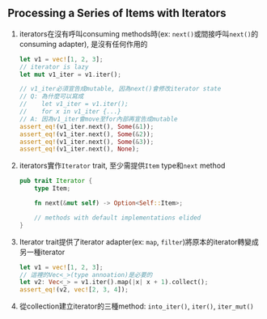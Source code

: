 ## Processing a Series of Items with Iterators
1. iterators在沒有呼叫consuming methods時(ex: `next()`或間接呼叫`next()`的consuming adapter),
   是沒有任何作用的
    ```rust
    let v1 = vec![1, 2, 3];
    // iterator is lazy
    let mut v1_iter = v1.iter();

    // v1_iter必須宣告成mutable, 因為next()會修改iterator state
    // Q: 為什麼可以寫成
    //    let v1_iter = v1.iter();
    //    for x in v1_iter {...}
    // A: 因為v1_iter會move至for內部再宣告成mutable
    assert_eq!(v1_iter.next(), Some(&1));
    assert_eq!(v1_iter.next(), Some(&2));
    assert_eq!(v1_iter.next(), Some(&3));
    assert_eq!(v1_iter.next(), None);
    ```
2. iterators實作`Iterator` trait, 至少需提供`Item` type和`next` method
    ```rust
    pub trait Iterator {
        type Item;

        fn next(&mut self) -> Option<Self::Item>;

        // methods with default implementations elided
    }
    ```
3. Iterator trait提供了iterator adapter(ex: `map`, `filter`)將原本的iterator轉變成另一種iterator
    ```rust
    let v1 = vec![1, 2, 3];
    // 這裡的Vec<_>(type annoation)是必要的
    let v2: Vec<_> = v1.iter().map(|x| x + 1).collect();
    assert_eq!(v2, vec![2, 3, 4]);
    ```
4. 從collection建立iterator的三種method: `into_iter()`, `iter()`, `iter_mut()`
